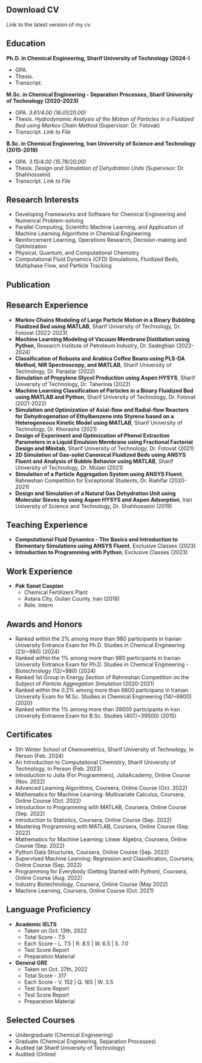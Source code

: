 
## Download CV

Link to the latest version of my cv


## Education

**Ph.D. in Chemical Engineering, Sharif University of Technology (2024-)**
- GPA.
- Thesis.
- Transcript.

**M.Sc. in Chemical Engineering - Separation Processes, Sharif University of Technology (2020-2023)**
- GPA. _3.61/4.00 (16.01/20.00)_
- Thesis. _Hydrodynamic Analysis of the Motion of Particles in a Fluidized Bed using Markov Chain Method_ (Supervisor: Dr. Fotovat)
- Transcript. _Link to File_

**B.Sc. in Chemical Engineering, Iran University of Science and Technology (2015-2019)**
- GPA. _3.15/4.00 (15.78/20.00)_
- Thesis. _Design and Simulation of Dehydration Units_ (Supervisor: Dr. Shahhosseini)
- Transcript. _Link to File_


## Research Interests

- Developing Frameworks and Software for Chemical Engineering and Numerical Problem-solving
- Parallel Computing, Scientific Machine Learning, and Application of Machine Learning Algorithms in Chemical Engineering
- Reinforcement Learning, Operations Research, Decision-making and Optimization
- Physical, Quantum, and Computational Chemistry
- Computational Fluid Dynamics (CFD) Simulations, Fluidized Beds, Multiphase Flow, and Particle Tracking


## Publication



## Research Experience

- **Markov Chains Modeling of Large Particle Motion in a Binary Bubbling Fluidized Bed using MATLAB**, Sharif University of Technology, Dr. Fotovat (2022-2023)
- **Machine Learning Modeling of Vacuum Membrane Distillation using Python**, Research Institute of Petroleum Industry, Dr. Sadeghian (2022-2024)
- **Classification of Robusta and Arabica Coffee Beans using PLS-DA Method, NIR Spectroscopy, and MATLAB**, Sharif University of Technology, Dr. Parastar (2022)
- **Simulation of Propylene Glycol Production using Aspen HYSYS**, Sharif University of Technology, Dr. Taherinia (2022)
- **Machine Learning Classification of Particles in a Binary Fluidized Bed using MATLAB and Python**, Sharif University of Technology, Dr. Fotovat (2021-2022)
- **Simulation and Optimization of Axial-flow and Radial-flow Reactors for Dehydrogenation of Ethylbenzene into Styrene based on a Heterogeneous Kinetic Model using MATLAB**, Sharif University of Technology, Dr. Khorashe (2021)
- **Design of Experiment and Optimization of Phenol Extraction Parameters in a Liquid Emulsion Membrane using Fractional Factorial Design and Minitab**, Sharif University of Technology, Dr. Fotovat (2021)
- **2D Simulation of Gas-solid Canonical Fluidized Beds using ANSYS Fluent and Analysis of Bubble Behavior using MATLAB**, Sharif University of Technology, Dr. Molaei (2021)
- **Simulation of a Particle Aggregation System using ANSYS Fluent**, Rahneshan Competition for Exceptional Students, Dr. Riahifar (2020-2021)
- **Design and Simulation of a Natural Gas Dehydration Unit using Molecular Sieves by using Aspen HYSYS and Aspen Adsorption**, Iran University of Science and Technology, Dr. Shahhosseini (2019)


## Teaching Experience

- **Computational Fluid Dynamics - The Basics and Introduction to Elementary Simulations using ANSYS Fluent**, Exclusive Classes (2023)
- **Introduction to Programming with Python**, Exclusive Classes (2023)


## Work Experience

- **Pak Sanat Caspian**
	- Chemical Fertilizers Plant
	- Astara City, Guilan County, Iran (2018)
	- Role. _Intern_

## Awards and Honors

- Ranked within the 2% among more than 980 participants in Iranian University Entrance Exam for Ph.D. Studies in Chemical Engineering (23/~980) (2024)
- Ranked within the 1% among more than 980 participants in Iranian University Entrance Exam for Ph.D. Studies in Chemical Engineering - Biotechnology (12/~980) (2024)
- Ranked 1st Group in Energy Section of Rahneshan Competition on the Subject of _Particle Aggregation Simulation_ (2020-2021)
- Ranked within the 0.2% among more than 6600 participans in Iranian University Exam for M.Sc. Studies in Chemical Engineering (14/~6600) (2020)
- Ranked within the 1% among more than 39000 participants in Iran University Entrance Exam for B.Sc. Studies (407/~39500) (2015)


## Certificates

- 5th Winter School of Chemometrics, Sharif University of Technology, In Person (Feb. 2024)
- An Introduction to Computational Chemistry, Sharif University of Technology, In Person (Feb. 2023)
- Introduction to Julia (For Programmers), JuliaAcademy, Online Course (Nov. 2022)
- Advanced Learning Algorithms, Coursera, Online Course (Oct. 2022)
- Mathematics for Machine Learning: Multivariate Calculus, Coursera, Online Course (Oct. 2022)
- Introduction to Programming with MATLAB, Coursera, Online Course (Sep. 2022)
- Introduction to Statistics, Coursera, Online Course (Sep. 2022)
- Mastering Programming with MATLAB, Coursera, Online Course (Sep. 2022)
- Mathematics for Machine Learning: Linear Algebra, Coursera, Online Course (Sep. 2022)
- Python Data Structures, Coursera, Online Course (Sep. 2022)
- Supervised Machine Learning: Regression and Classification, Coursera, Online Course (Sep. 2022)
- Programming for Everybody (Getting Started with Python), Coursera, Online Course (Aug. 2022)
- Industry Biotechnology, Coursera, Online Course (May 2022)
- Machine Learning, Coursera, Online Course (Oct. 2021)

## Language Proficiency

- **Academic IELTS** 
	- Taken on Oct. 13th, 2022
	- Total Score - 7.5
	- Each Score - L. 7.5 | R. 8.5 | W. 6.5 | S. 7.0
	- Test Score Report
	- Preparation Material
- **General GRE**
	- Taken on Oct. 27th, 2022
	- Total Score - 317
	- Each Score - V. 152 | Q. 165 | W. 3.5
	- Test Score Report
	- Test Score Report
	- Preparation Material

## Selected Courses

- Undergraduate (Chemical Engineering)
- Graduate (Chemical Engineering, Separation Processes)
- Audited (at Sharif University of Technology)
- Audited (Online)